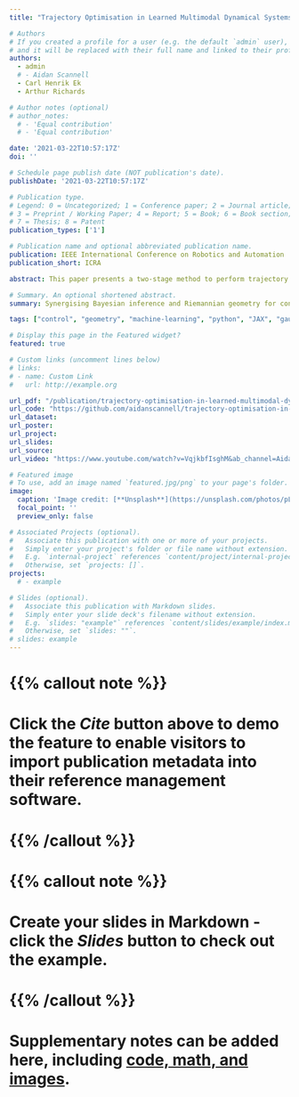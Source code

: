 ```yaml
---
title: "Trajectory Optimisation in Learned Multimodal Dynamical Systems via Latent-ODE Collocation"

# Authors
# If you created a profile for a user (e.g. the default `admin` user), write the username (folder name) here
# and it will be replaced with their full name and linked to their profile.
authors:
  - admin
  # - Aidan Scannell
  - Carl Henrik Ek
  - Arthur Richards

# Author notes (optional)
# author_notes:
  # - 'Equal contribution'
  # - 'Equal contribution'

date: '2021-03-22T10:57:17Z'
doi: ''

# Schedule page publish date (NOT publication's date).
publishDate: '2021-03-22T10:57:17Z'

# Publication type.
# Legend: 0 = Uncategorized; 1 = Conference paper; 2 = Journal article;
# 3 = Preprint / Working Paper; 4 = Report; 5 = Book; 6 = Book section;
# 7 = Thesis; 8 = Patent
publication_types: ['1']

# Publication name and optional abbreviated publication name.
publication: IEEE International Conference on Robotics and Automation
publication_short: ICRA

abstract: This paper presents a two-stage method to perform trajectory optimisation in multimodal dynamical systems with unknown nonlinear stochastic transition dynamics. The method finds trajectories that remain in a preferred dynamics mode where possible and in regions of the transition dynamics model that have been observed and can be predicted confidently. The first stage leverages a Mixture of Gaussian Process Experts method to learn a predictive dynamics model from historical data. Importantly, this model learns a gating function that indicates the probability of being in a particular dynamics mode at a given state location. This gating function acts as a coordinate map for a latent Riemannian manifold on which shortest trajectories are solutions to our trajectory optimisation problem. Based on this intuition, the second stage formulates a geometric cost function, which it then implicitly minimises by projecting the trajectory optimisation onto the second-order geodesic ODE; a classic result of Riemannian geometry. A set of collocation constraints are derived that ensure trajectories are solutions to this ODE, implicitly solving the trajectory optimisation problem.

# Summary. An optional shortened abstract.
summary: Synergising Bayesian inference and Riemannian geometry for control in multimodal dynamical systems.

tags: ["control", "geometry", "machine-learning", "python", "JAX", "gaussian-processes", "probabilistic-modelling"]

# Display this page in the Featured widget?
featured: true

# Custom links (uncomment lines below)
# links:
# - name: Custom Link
#   url: http://example.org

url_pdf: "/publication/trajectory-optimisation-in-learned-multimodal-dynamical-systems-via-latent-ode-collocation/paper.pdf"
url_code: "https://github.com/aidanscannell/trajectory-optimisation-in-learned-multimodal-dynamical-systems"
url_dataset:
url_poster:
url_project:
url_slides:
url_source:
url_video: "https://www.youtube.com/watch?v=VqjkbfIsghM&ab_channel=AidanScannell"

# Featured image
# To use, add an image named `featured.jpg/png` to your page's folder.
image:
  caption: 'Image credit: [**Unsplash**](https://unsplash.com/photos/pLCdAaMFLTE)'
  focal_point: ''
  preview_only: false

# Associated Projects (optional).
#   Associate this publication with one or more of your projects.
#   Simply enter your project's folder or file name without extension.
#   E.g. `internal-project` references `content/project/internal-project/index.md`.
#   Otherwise, set `projects: []`.
projects:
  # - example

# Slides (optional).
#   Associate this publication with Markdown slides.
#   Simply enter your slide deck's filename without extension.
#   E.g. `slides: "example"` references `content/slides/example/index.md`.
#   Otherwise, set `slides: ""`.
# slides: example
---
```


# {{% callout note %}}
# Click the _Cite_ button above to demo the feature to enable visitors to import publication metadata into their reference management software.
# {{% /callout %}}

# {{% callout note %}}
# Create your slides in Markdown - click the _Slides_ button to check out the example.
# {{% /callout %}}

# Supplementary notes can be added here, including [code, math, and images](https://wowchemy.com/docs/writing-markdown-latex/).
